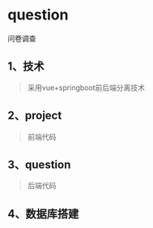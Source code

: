 # question
问卷调查

## 1、技术
> 采用vue+springboot前后端分离技术

## 2、project
> 前端代码

## 3、question
> 后端代码

## 4、数据库搭建
